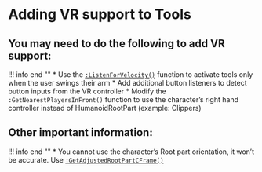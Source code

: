 # Adding VR support to Tools

## You may need to do the following to add VR support:
!!! info end ""
    * Use the [`:ListenForVelocity()`](../Module/Server/#listenforvelocitytoolforces-vector3callback) function to activate tools only when the user swings their arm
    * Add additional button listeners to detect button inputs from the VR controller
    * Modify the `:GetNearestPlayersInFront()` function to use the character’s right hand controller instead of HumanoidRootPart (example: Clippers)

## Other important information:
!!! info end ""
    * You cannot use the character’s Root part orientation, it won’t be accurate. Use [`:GetAdjustedRootPartCFrame()`](../Module/Server/#getadjustedrootpartcframeplayer-cframe)